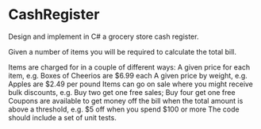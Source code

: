# CashRegister

Design and implement in C# a grocery store cash register.

Given a number of items you will be required to calculate the total bill.

 Items are charged for in a couple of different ways:
 A given price for each item, e.g. Boxes of Cheerios are $6.99 each
 A given price by weight, e.g. Apples are $2.49 per pound
 Items can go on sale where you might receive bulk discounts, e.g. Buy two get one free sales; Buy four get one free
 Coupons are available to get money off the bill when the total amount is above a threshold, e.g. $5 off when you spend $100 or more
 The code should include a set of unit tests.
